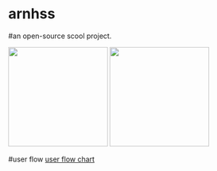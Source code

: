 # arnhss

#an open-source scool project. 

<img width='200' src="https://user-images.githubusercontent.com/65447144/183302437-8c846b5e-3f4b-4caa-8626-6e1eef4ac295.png"/>  <img width='200' src="https://user-images.githubusercontent.com/65447144/183302457-905ce9be-c6ba-4eec-ab8b-8cc3a0f3b258.png"/>
 





#user flow 
[user flow chart ](https://www.figma.com/file/BAcGajYbla8hJGDNEUoAQ3/arnhss?node-id=0%3A1)
